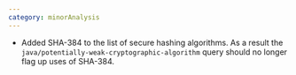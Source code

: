 ```yaml
---
category: minorAnalysis
---
```

* Added SHA-384 to the list of secure hashing algorithms. As a result the `java/potentially-weak-cryptographic-algorithm` query should no longer flag up uses of SHA-384.
